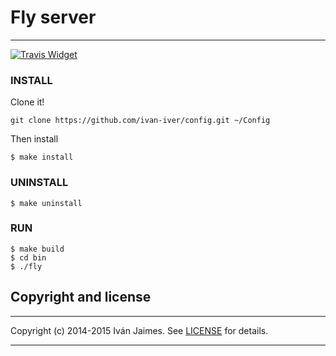 # Fly server

***

[![Travis Widget]][Travis]

[Travis]: https://travis-ci.org/ivan-iver/fly
[Travis Widget]: https://travis-ci.org/ivan-iver/fly.svg?branch=master

### INSTALL

Clone it!

```
git clone https://github.com/ivan-iver/config.git ~/Config
```

Then install

```
$ make install
```

### UNINSTALL

```
$ make uninstall
```

### RUN

```
$ make build
$ cd bin
$ ./fly
```

## Copyright and license

***

Copyright (c) 2014-2015 Iván Jaimes. See [LICENSE](LICENSE) for details.

---
